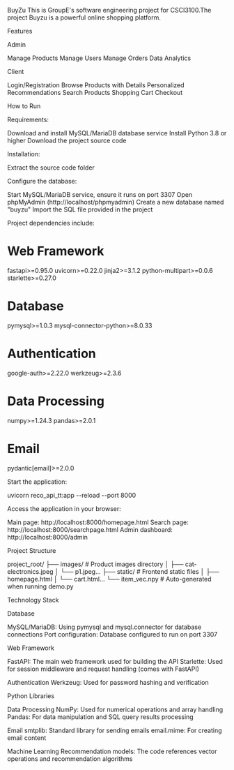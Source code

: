 BuyZu
This is GroupE's software engineering project for CSCI3100.The project Buyzu is a powerful online shopping platform.

Features

Admin

Manage Products
Manage Users
Manage Orders
Data Analytics

Client

Login/Registration
Browse Products with Details
Personalized Recommendations
Search Products
Shopping Cart
Checkout

How to Run

Requirements:

Download and install MySQL/MariaDB database service
Install Python 3.8 or higher
Download the project source code

Installation:

Extract the source code folder

Configure the database:

Start MySQL/MariaDB service, ensure it runs on port 3307
Open phpMyAdmin (http://localhost/phpmyadmin)
Create a new database named "buyzu"
Import the SQL file provided in the project


Project dependencies include:

# Web Framework
fastapi>=0.95.0
uvicorn>=0.22.0
jinja2>=3.1.2
python-multipart>=0.0.6
starlette>=0.27.0

# Database
pymysql>=1.0.3
mysql-connector-python>=8.0.33

# Authentication
google-auth>=2.22.0
werkzeug>=2.3.6

# Data Processing
numpy>=1.24.3
pandas>=2.0.1

# Email
pydantic[email]>=2.0.0


Start the application:

uvicorn reco_api_tt:app --reload --port 8000

Access the application in your browser:

Main page: http://localhost:8000/homepage.html
Search page: http://localhost:8000/searchpage.html
Admin dashboard: http://localhost:8000/admin

Project Structure

project_root/
├── images/          # Product images directory
│   ├── cat-electronics.jpeg
│   └── p1.jpeg...
├── static/          # Frontend static files
│   ├── homepage.html
│   └── cart.html...
└── item_vec.npy     # Auto-generated when running demo.py

Technology Stack

Database

MySQL/MariaDB: Using pymysql and mysql.connector for database connections
Port configuration: Database configured to run on port 3307

Web Framework

FastAPI: The main web framework used for building the API
Starlette: Used for session middleware and request handling (comes with FastAPI)

Authentication
Werkzeug: Used for password hashing and verification

Python Libraries

Data Processing
NumPy: Used for numerical operations and array handling
Pandas: For data manipulation and SQL query results processing

Email
smtplib: Standard library for sending emails
email.mime: For creating email content

Machine Learning
Recommendation models: The code references vector operations and recommendation algorithms